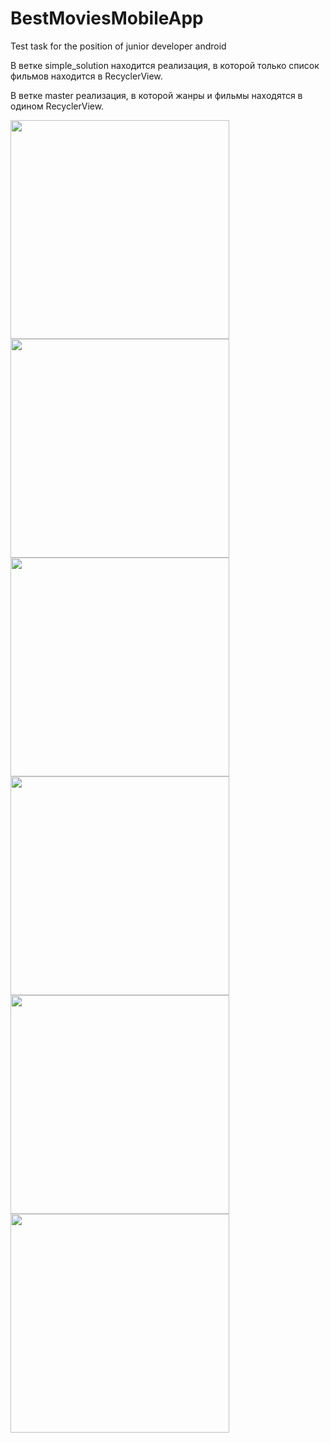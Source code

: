 # BestMoviesMobileApp
Test task for the position of junior developer android

В ветке simple_solution находится реализация, в которой только список фильмов находится в RecyclerView.

В ветке master реализация, в которой жанры и фильмы находятся в одином RecyclerView.

<img src="https://user-images.githubusercontent.com/25576278/168378712-300cd93b-fec4-4103-8c84-198f6105bf93.png" width="350">
<img src="https://user-images.githubusercontent.com/25576278/168378722-85c1baeb-0dcb-4373-ab85-d8e18ce6bae2.png" width="350">
<img src="https://user-images.githubusercontent.com/25576278/168378725-ec9bcb7d-fea8-487a-ad4d-81c7c2b4775f.png" width="350">

<img src="https://user-images.githubusercontent.com/25576278/168378749-3715efb9-ae59-4f43-a990-9680ee85b973.png" width="350">
<img src="https://user-images.githubusercontent.com/25576278/168378753-763c519a-e3a4-4ac5-843a-5dd4de2a0e3d.png" width="350">
<img src="https://user-images.githubusercontent.com/25576278/168378756-94313201-ff4c-4012-aabf-d37fc9248918.png" width="350">
